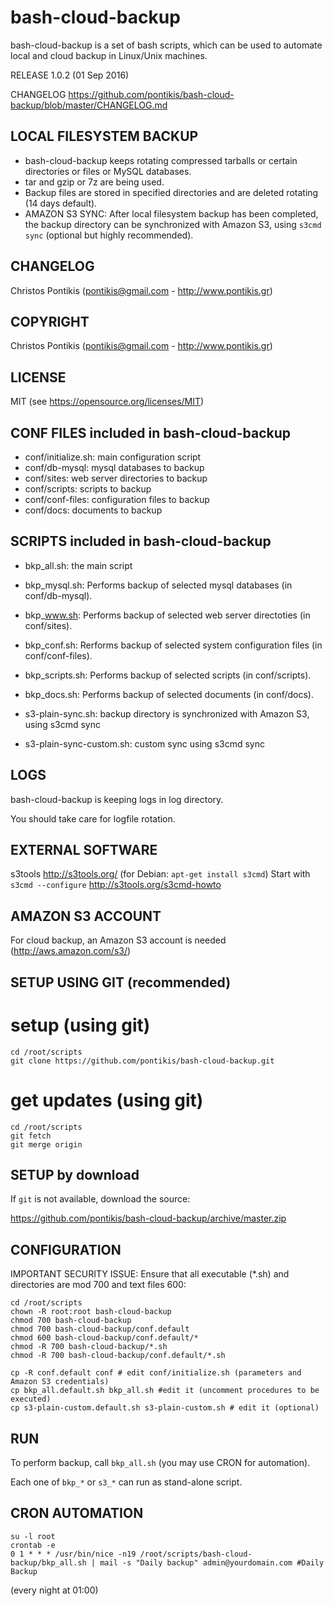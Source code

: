 bash-cloud-backup
=================

bash-cloud-backup is a set of bash scripts, which can be used to automate local and cloud backup in Linux/Unix machines.

RELEASE 1.0.2 (01 Sep 2016)

CHANGELOG https://github.com/pontikis/bash-cloud-backup/blob/master/CHANGELOG.md

LOCAL FILESYSTEM BACKUP
-----------------------

* bash-cloud-backup keeps rotating compressed tarballs or certain directories or files or MySQL databases.
* tar and gzip or 7z are being used.
* Backup files are stored in specified directories and are deleted rotating (14 days default).
* AMAZON S3 SYNC: After local filesystem backup has been completed, the backup directory can be synchronized with Amazon S3, using ``s3cmd sync`` (optional but highly recommended).

CHANGELOG
---------
Christos Pontikis (pontikis@gmail.com -  http://www.pontikis.gr)

COPYRIGHT
---------
Christos Pontikis (pontikis@gmail.com -  http://www.pontikis.gr)

LICENSE
-------
MIT (see https://opensource.org/licenses/MIT)

CONF FILES included in bash-cloud-backup
----------------------------------------

* conf/initialize.sh: main configuration script
* conf/db-mysql: mysql databases to backup
* conf/sites: web server directories to backup
* conf/scripts: scripts to backup
* conf/conf-files: configuration files to backup
* conf/docs: documents to backup


SCRIPTS included in bash-cloud-backup
-------------------------------------

* bkp_all.sh: the main script

* bkp_mysql.sh: Performs backup of selected mysql databases (in conf/db-mysql).
* bkp_www.sh: Performs backup of selected web server directoties (in conf/sites).
* bkp_conf.sh: Rerforms backup of selected system configuration files (in conf/conf-files).
* bkp_scripts.sh: Performs backup of selected scripts (in conf/scripts).
* bkp_docs.sh: Performs backup of selected documents (in conf/docs).

* s3-plain-sync.sh: backup directory is synchronized with Amazon S3, using s3cmd sync
* s3-plain-sync-custom.sh: custom sync using s3cmd sync


LOGS
----
bash-cloud-backup is keeping logs in log directory.

You should take care for logfile rotation.

EXTERNAL SOFTWARE
-----------------

s3tools http://s3tools.org/ (for Debian: ``apt-get install s3cmd``) Start with ``s3cmd --configure``  http://s3tools.org/s3cmd-howto

AMAZON S3 ACCOUNT
-----------------

For cloud backup, an Amazon S3 account is needed (http://aws.amazon.com/s3/)

SETUP USING GIT (recommended)
-----------------------------
# setup (using git)
    cd /root/scripts
    git clone https://github.com/pontikis/bash-cloud-backup.git

# get updates (using git)
    cd /root/scripts
    git fetch
    git merge origin

SETUP by download
-----------------
If ``git`` is not available, download the source:

https://github.com/pontikis/bash-cloud-backup/archive/master.zip

CONFIGURATION
-------------

IMPORTANT SECURITY ISSUE: Ensure that all executable (*.sh) and directories are mod 700 and text files 600:

    cd /root/scripts
    chown -R root:root bash-cloud-backup
    chmod 700 bash-cloud-backup
    chmod 700 bash-cloud-backup/conf.default
    chmod 600 bash-cloud-backup/conf.default/*
    chmod -R 700 bash-cloud-backup/*.sh
    chmod -R 700 bash-cloud-backup/conf.default/*.sh

    cp -R conf.default conf # edit conf/initialize.sh (parameters and Amazon S3 credentials)
    cp bkp_all.default.sh bkp_all.sh #edit it (uncomment procedures to be executed)
    cp s3-plain-custom.default.sh s3-plain-custom.sh # edit it (optional)

RUN
---

To perform backup, call ``bkp_all.sh`` (you may use CRON for automation).

Each one of ``bkp_*`` or ``s3_*`` can run as stand-alone script.

CRON AUTOMATION
---------------

    su -l root
    crontab -e
    0 1 * * * /usr/bin/nice -n19 /root/scripts/bash-cloud-backup/bkp_all.sh | mail -s "Daily backup" admin@yourdomain.com #Daily Backup

(every night at 01:00)